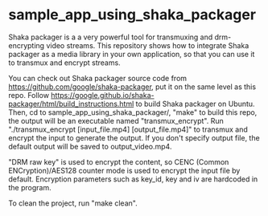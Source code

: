 # sample_app_using_shaka_packager
Shaka packager is a a very powerful tool for transmuxing and drm-encrypting video streams. This repository shows how to integrate Shaka packager as a media library in your own application, so that you can use it to transmux and encrypt streams.

You can check out Shaka packager source code from https://github.com/google/shaka-packager, put it on the same level as this repo. Follow https://google.github.io/shaka-packager/html/build_instructions.html to build Shaka packager on Ubuntu. Then, cd to sample_app_using_shaka_packager/, "make" to build this repo, the output will be an executable named "transmux_encrypt". Run "./transmux_encrypt [input_file.mp4] [output_file.mp4]" to transmux and encrypt the input to generate the output. If you don't specify output file, the default output will be saved to output_video.mp4. 

"DRM raw key" is used to encrypt the content, so CENC (Common ENCryption)/AES128 counter mode is used to encrypt the input file by default. Encryption parameters such as key_id, key and iv are hardcoded in the program. 

To clean the project, run "make clean".
